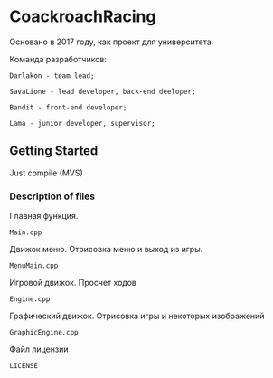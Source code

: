 # CoackroachRacing

Основано в 2017 году, как проект для университета.

Команда разработчиков:

	Darlakon - team lead;
	
	SavaLione - lead developer, back-end deeloper;
	
	Bandit - front-end developer;
	
	Lama - junior developer, supervisor;
	

##  Getting Started
Just compile (MVS)

### Description of files

Главная функция.

```
Main.cpp
```

Движок меню. Отрисовка меню и выход из игры.

```
MenuMain.cpp
```

Игровой движок. Просчет ходов

```
Engine.cpp
```

Графический движок. Отрисовка игры и некоторых изображений

```
GraphicEngine.cpp
```

Файл лицензии

```
LICENSE
```
